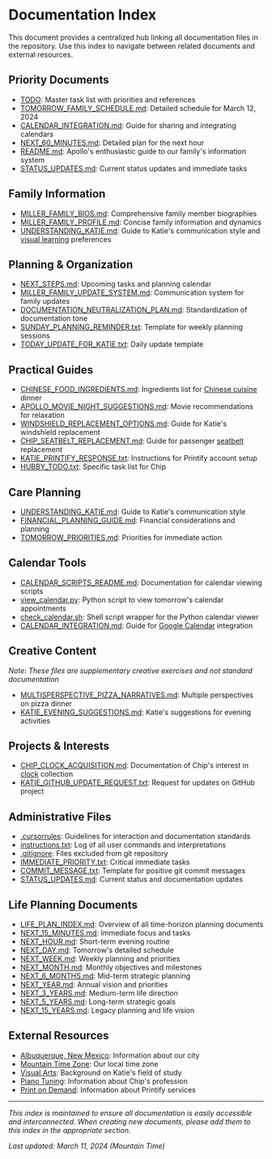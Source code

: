 # Documentation Index

This document provides a centralized hub linking all documentation files in the repository. Use this index to navigate between related documents and external resources.

## Priority Documents

- [TODO](TODO): Master task list with priorities and references
- [TOMORROW_FAMILY_SCHEDULE.md](TOMORROW_FAMILY_SCHEDULE.md): Detailed schedule for March 12, 2024
- [CALENDAR_INTEGRATION.md](CALENDAR_INTEGRATION.md): Guide for sharing and integrating calendars
- [NEXT_60_MINUTES.md](NEXT_60_MINUTES.md): Detailed plan for the next hour
- [README.md](README.md): Apollo's enthusiastic guide to our family's information system
- [STATUS_UPDATES.md](STATUS_UPDATES.md): Current status updates and immediate tasks

## Family Information

- [MILLER_FAMILY_BIOS.md](MILLER_FAMILY_BIOS.md): Comprehensive family member biographies
- [MILLER_FAMILY_PROFILE.md](MILLER_FAMILY_PROFILE.md): Concise family information and dynamics
- [UNDERSTANDING_KATIE.md](UNDERSTANDING_KATIE.md): Guide to Katie's communication style and [visual learning](https://en.wikipedia.org/wiki/Visual_learning) preferences

## Planning & Organization

- [NEXT_STEPS.md](NEXT_STEPS.md): Upcoming tasks and planning calendar
- [MILLER_FAMILY_UPDATE_SYSTEM.md](MILLER_FAMILY_UPDATE_SYSTEM.md): Communication system for family updates
- [DOCUMENTATION_NEUTRALIZATION_PLAN.md](DOCUMENTATION_NEUTRALIZATION_PLAN.md): Standardization of documentation tone
- [SUNDAY_PLANNING_REMINDER.txt](SUNDAY_PLANNING_REMINDER.txt): Template for weekly planning sessions
- [TODAY_UPDATE_FOR_KATIE.txt](TODAY_UPDATE_FOR_KATIE.txt): Daily update template

## Practical Guides

- [CHINESE_FOOD_INGREDIENTS.md](CHINESE_FOOD_INGREDIENTS.md): Ingredients list for [Chinese cuisine](https://en.wikipedia.org/wiki/Chinese_cuisine) dinner
- [APOLLO_MOVIE_NIGHT_SUGGESTIONS.md](APOLLO_MOVIE_NIGHT_SUGGESTIONS.md): Movie recommendations for relaxation
- [WINDSHIELD_REPLACEMENT_OPTIONS.md](WINDSHIELD_REPLACEMENT_OPTIONS.md): Guide for Katie's windshield replacement
- [CHIP_SEATBELT_REPLACEMENT.md](CHIP_SEATBELT_REPLACEMENT.md): Guide for passenger [seatbelt](https://en.wikipedia.org/wiki/Seat_belt) replacement
- [KATIE_PRINTIFY_RESPONSE.txt](KATIE_PRINTIFY_RESPONSE.txt): Instructions for Printify account setup
- [HUBBY_TODO.txt](HUBBY_TODO.txt): Specific task list for Chip

## Care Planning

- [UNDERSTANDING_KATIE.md](UNDERSTANDING_KATIE.md): Guide to Katie's communication style
- [FINANCIAL_PLANNING_GUIDE.md](FINANCIAL_PLANNING_GUIDE.md): Financial considerations and planning
- [TOMORROW_PRIORITIES.md](TOMORROW_PRIORITIES.md): Priorities for immediate action

## Calendar Tools

- [CALENDAR_SCRIPTS_README.md](CALENDAR_SCRIPTS_README.md): Documentation for calendar viewing scripts
- [view_calendar.py](view_calendar.py): Python script to view tomorrow's calendar appointments
- [check_calendar.sh](check_calendar.sh): Shell script wrapper for the Python calendar viewer
- [CALENDAR_INTEGRATION.md](CALENDAR_INTEGRATION.md): Guide for [Google Calendar](https://en.wikipedia.org/wiki/Google_Calendar) integration

## Creative Content
*Note: These files are supplementary creative exercises and not standard documentation*

- [MULTISPERSPECTIVE_PIZZA_NARRATIVES.md](MULTISPERSPECTIVE_PIZZA_NARRATIVES.md): Multiple perspectives on pizza dinner
- [KATIE_EVENING_SUGGESTIONS.md](KATIE_EVENING_SUGGESTIONS.md): Katie's suggestions for evening activities

## Projects & Interests

- [CHIP_CLOCK_ACQUISITION.md](CHIP_CLOCK_ACQUISITION.md): Documentation of Chip's interest in [clock](https://en.wikipedia.org/wiki/Clock) collection
- [KATIE_GITHUB_UPDATE_REQUEST.txt](KATIE_GITHUB_UPDATE_REQUEST.txt): Request for updates on GitHub project

## Administrative Files

- [.cursorrules](.cursorrules): Guidelines for interaction and documentation standards
- [instructions.txt](instructions.txt): Log of all user commands and interpretations
- [.gitignore](.gitignore): Files excluded from git repository
- [IMMEDIATE_PRIORITY.txt](IMMEDIATE_PRIORITY.txt): Critical immediate tasks
- [COMMIT_MESSAGE.txt](COMMIT_MESSAGE.txt): Template for positive git commit messages
- [STATUS_UPDATES.md](STATUS_UPDATES.md): Current status and documentation updates

## Life Planning Documents

- [LIFE_PLAN_INDEX.md](LIFE_PLAN_INDEX.md): Overview of all time-horizon planning documents
- [NEXT_15_MINUTES.md](NEXT_15_MINUTES.md): Immediate focus and tasks
- [NEXT_HOUR.md](NEXT_HOUR.md): Short-term evening routine
- [NEXT_DAY.md](NEXT_DAY.md): Tomorrow's detailed schedule
- [NEXT_WEEK.md](NEXT_WEEK.md): Weekly planning and priorities
- [NEXT_MONTH.md](NEXT_MONTH.md): Monthly objectives and milestones
- [NEXT_6_MONTHS.md](NEXT_6_MONTHS.md): Mid-term strategic planning
- [NEXT_YEAR.md](NEXT_YEAR.md): Annual vision and priorities
- [NEXT_3_YEARS.md](NEXT_3_YEARS.md): Medium-term life direction
- [NEXT_5_YEARS.md](NEXT_5_YEARS.md): Long-term strategic goals
- [NEXT_15_YEARS.md](NEXT_15_YEARS.md): Legacy planning and life vision

## External Resources

- [Albuquerque, New Mexico](https://en.wikipedia.org/wiki/Albuquerque,_New_Mexico): Information about our city
- [Mountain Time Zone](https://en.wikipedia.org/wiki/Mountain_Time_Zone): Our local time zone
- [Visual Arts](https://en.wikipedia.org/wiki/Visual_arts): Background on Katie's field of study
- [Piano Tuning](https://en.wikipedia.org/wiki/Piano_tuning): Information about Chip's profession
- [Print on Demand](https://en.wikipedia.org/wiki/Print_on_demand): Information about Printify services

---

*This index is maintained to ensure all documentation is easily accessible and interconnected. When creating new documents, please add them to this index in the appropriate section.* 

*Last updated: March 11, 2024 (Mountain Time)* 